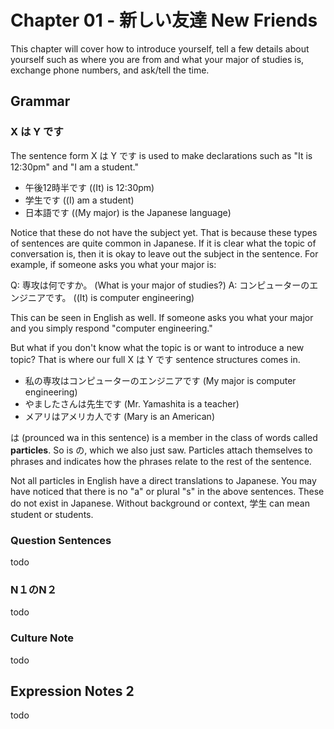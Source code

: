 # Chapter 01 - 新しい友達 New Friends

This chapter will cover how to introduce yourself, tell a few details about yourself such as where you are from and what your major of studies is, exchange phone numbers, and ask/tell the time.

## Grammar

### X は Y です

The sentence form X は Y です is used to make declarations such as "It is 12:30pm" and "I am a student."

* 午後12時半です 				 ((It) is 12:30pm)
* 学生です 					    ((I) am a student)
* 日本語です 				   ((My major) is the Japanese language)

Notice that these do not have the subject yet. That is because these types of sentences are quite common in Japanese. If it is clear what the topic of conversation is, then it is okay to leave out the subject in the sentence. For example, if someone asks you what your major is:

Q: 専攻は何ですか。							      (What is your major of studies?)
A: コンピューターのエンジニアです。			 ((It) is computer engineering)

This can be seen in English as well. If someone asks you what your major and you simply respond "computer engineering."

But what if you don't know what the topic is or want to introduce a new topic? That is where our full X は Y です sentence structures comes in.

 * 私の専攻はコンピューターのエンジニアです	      (My major is computer engineering)
 * やましたさんは先生です									    (Mr. Yamashita is a teacher)
 * メアリはアメリカ人です									    (Mary is an American)

は (prounced wa in this sentence) is a member in the class of words called **particles**. So is の, which we also just saw. Particles attach themselves to phrases and indicates how the phrases relate to the rest of the sentence.

Not all particles in English have a direct translations to Japanese. You may have noticed that there is no "a" or plural "s" in the above sentences. These do not exist in Japanese. Without background or context, 学生 can mean student or students.

### Question Sentences

todo

### N１のN２

todo

### Culture Note

todo

## Expression Notes 2

todo
